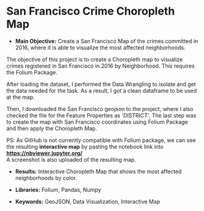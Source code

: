 

# San Francisco Crime Choropleth Map

 - **Main Objective:** Create a San Francisco Map of the crimes committed in 2016,
where it is able to visualize the most affected neighborhoods.

  The objective of this project is to create a Choropleth map to visualize 
  crimes registered in San Francisco in 2016 by Neighborhood. This requires
  the Folium Package.

  After loading the dataset, I performed the Data Wrangling to isolate and
  get the data needed for the task. As a result, I got a clean dataframe to
  be used at the map.
 
  Then, I downloaded the San Francisco geojson to the project, where I also
  checked  the file for the Feature Properties as 'DISTRICT'. The last step
  was to create the map  with San Francisco coordinates using Folium Package  
  and then apply the Choropleth Map.
  
  PS: As GitHub is not currently compatible with Folium package, we can see
  the resulting **interactive map** by pasting the notebook link into **https://nbviewer.jupyter.org/**  
  A screenshot is also uploaded of the resulting map.
  
  - **Results:** Interactive Choropleth Map that shows the most affected neighborhoods by color.
  
  - **Libraries:** Folium, Pandas, Numpy

  - **Keywords:** GeoJSON, Data Visualization, Interactive Map
